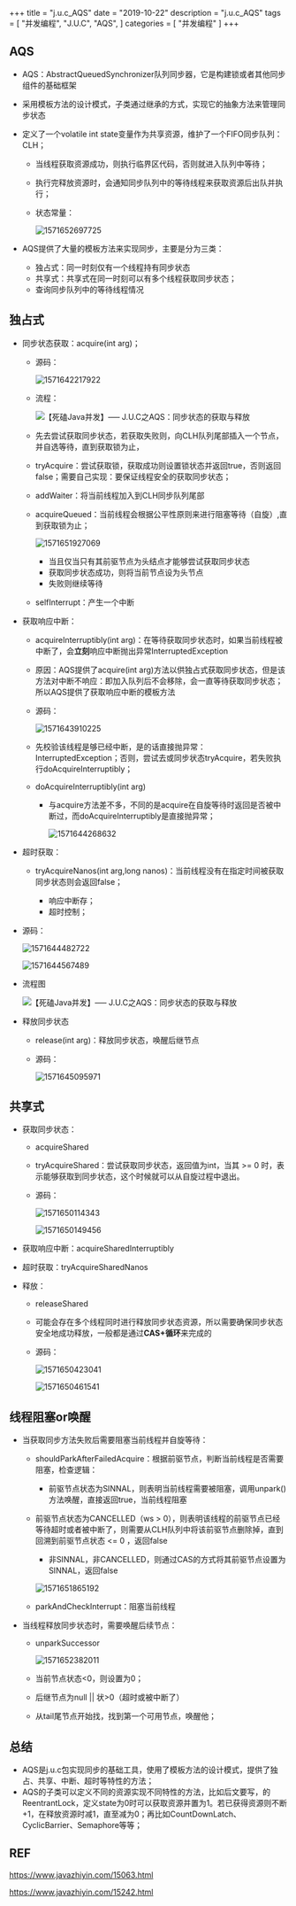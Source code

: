 +++
title = "j.u.c_AQS"
date = "2019-10-22"
description = "j.u.c_AQS"
tags = [
    "并发编程",
    "J.U.C",
    "AQS",
]
categories = [
    "并发编程"
]
+++
<!--more-->



## AQS

- AQS：AbstractQueuedSynchronizer队列同步器，它是构建锁或者其他同步组件的基础框架

- 采用模板方法的设计模式，子类通过继承的方式，实现它的抽象方法来管理同步状态

- 定义了一个volatile int state变量作为共享资源，维护了一个FIFO同步队列：CLH；

  - 当线程获取资源成功，则执行临界区代码，否则就进入队列中等待；

  - 执行完释放资源时，会通知同步队列中的等待线程来获取资源后出队并执行；

  - 状态常量：

    ![1571652697725](C:\Users\lenovo\AppData\Roaming\Typora\typora-user-images\1571652697725.png)

- AQS提供了大量的模板方法来实现同步，主要是分为三类：
  
  - 独占式：同一时刻仅有一个线程持有同步状态
  - 共享式：共享式在同一时刻可以有多个线程获取同步状态；
  - 查询同步队列中的等待线程情况



## 独占式

- 同步状态获取：acquire(int arg)；

  - 源码：

    ![1571642217922](C:\Users\lenovo\AppData\Roaming\Typora\typora-user-images\1571642217922.png)

  - 流程：

    ![【死磕Java并发】—– J.U.C之AQS：同步状态的获取与释放](https://www.javazhiyin.com/wp-content/uploads/2018/08/java9-1534474804.jpg)

  - 先去尝试获取同步状态，若获取失败则，向CLH队列尾部插入一个节点，并自选等待，直到获取锁为止，

  - tryAcquire：尝试获取锁，获取成功则设置锁状态并返回true，否则返回false；需要自己实现：要保证线程安全的获取同步状态；

  - addWaiter：将当前线程加入到CLH同步队列尾部

  - acquireQueued：当前线程会根据公平性原则来进行阻塞等待（自旋）,直到获取锁为止；

    ![1571651927069](C:\Users\lenovo\AppData\Roaming\Typora\typora-user-images\1571651927069.png)

    - 当且仅当只有其前驱节点为头结点才能够尝试获取同步状态
    - 获取同步状态成功，则将当前节点设为头节点
    - 失败则继续等待

  - selfInterrupt：产生一个中断

- 获取响应中断：

  - acquireInterruptibly(int arg)：在等待获取同步状态时，如果当前线程被中断了，会**立刻**响应中断抛出异常InterruptedException

  - 原因：AQS提供了acquire(int arg)方法以供独占式获取同步状态，但是该方法对中断不响应：即加入队列后不会移除，会一直等待获取同步状态；所以AQS提供了获取响应中断的模板方法

  - 源码：

    ![1571643910225](C:\Users\lenovo\AppData\Roaming\Typora\typora-user-images\1571643910225.png)

  - 先校验该线程是够已经中断，是的话直接抛异常：InterruptedException；否则，尝试去或同步状态tryAcquire，若失败执行doAcquireInterruptibly；

  - doAcquireInterruptibly(int arg)

    - 与acquire方法差不多，不同的是acquire在自旋等待时返回是否被中断过，而doAcquireInterruptibly是直接抛异常；

      ![1571644268632](C:\Users\lenovo\AppData\Roaming\Typora\typora-user-images\1571644268632.png)

    

- 超时获取：

  - tryAcquireNanos(int arg,long nanos)：当前线程没有在指定时间被获取同步状态则会返回false；

    - 响应中断存；
    - 超时控制；
  
- 源码：
  
  ![1571644482722](C:\Users\lenovo\AppData\Roaming\Typora\typora-user-images\1571644482722.png)
  
    ![1571644567489](C:\Users\lenovo\AppData\Roaming\Typora\typora-user-images\1571644567489.png)
  
- 流程图
  
  ![【死磕Java并发】—– J.U.C之AQS：同步状态的获取与释放](https://www.javazhiyin.com/wp-content/uploads/2018/08/java6-1534474804.jpg)
  
- 释放同步状态
  
  - release(int arg)：释放同步状态，唤醒后继节点
  
  - 源码：
  
      ![1571645095971](C:\Users\lenovo\AppData\Roaming\Typora\typora-user-images\1571645095971.png)



## 共享式

- 获取同步状态：

  - acquireShared

  - tryAcquireShared：尝试获取同步状态，返回值为int，当其 >= 0 时，表示能够获取到同步状态，这个时候就可以从自旋过程中退出。

  - 源码：

    ![1571650114343](C:\Users\lenovo\AppData\Roaming\Typora\typora-user-images\1571650114343.png)

    ![1571650149456](C:\Users\lenovo\AppData\Roaming\Typora\typora-user-images\1571650149456.png)

- 获取响应中断：acquireSharedInterruptibly

- 超时获取：tryAcquireSharedNanos

- 释放：

  - releaseShared

  - 可能会存在多个线程同时进行释放同步状态资源，所以需要确保同步状态安全地成功释放，一般都是通过**CAS+循环**来完成的

  - 源码：

    ![1571650423041](C:\Users\lenovo\AppData\Roaming\Typora\typora-user-images\1571650423041.png)

    ![1571650461541](C:\Users\lenovo\AppData\Roaming\Typora\typora-user-images\1571650461541.png)



## 线程阻塞or唤醒

- 当获取同步方法失败后需要阻塞当前线程并自旋等待：

  - shouldParkAfterFailedAcquire：根据前驱节点，判断当前线程是否需要阻塞，检查逻辑：
  
    - 前驱节点状态为SINNAL，则表明当前线程需要被阻塞，调用unpark()方法唤醒，直接返回true，当前线程阻塞
  - 前驱节点状态为CANCELLED（ws > 0），则表明该线程的前驱节点已经等待超时或者被中断了，则需要从CLH队列中将该前驱节点删除掉，直到回溯到前驱节点状态 <= 0 ，返回false
    - 非SINNAL，非CANCELLED，则通过CAS的方式将其前驱节点设置为SINNAL，返回false
  
    ![1571651865192](C:\Users\lenovo\AppData\Roaming\Typora\typora-user-images\1571651865192.png)
    
  - parkAndCheckInterrupt：阻塞当前线程
  
- 当线程释放同步状态时，需要唤醒后续节点：

  - unparkSuccessor

    ![1571652382011](C:\Users\lenovo\AppData\Roaming\Typora\typora-user-images\1571652382011.png)

  - 当前节点状态<0，则设置为0；

  - 后继节点为null || 状>0（超时或被中断了）

  - 从tail尾节点开始找，找到第一个可用节点，唤醒他；



## 总结

- AQS是j.u.c包实现同步的基础工具，使用了模板方法的设计模式，提供了独占、共享、中断、超时等特性的方法；
- AQS的子类可以定义不同的资源实现不同特性的方法，比如后文要写，的ReentrantLock，定义state为0时可以获取资源并置为1。若已获得资源则不断+1，在释放资源时减1，直至减为0；再比如CountDownLatch、CyclicBarrier、Semaphore等等；

## REF

https://www.javazhiyin.com/15063.html

https://www.javazhiyin.com/15242.html